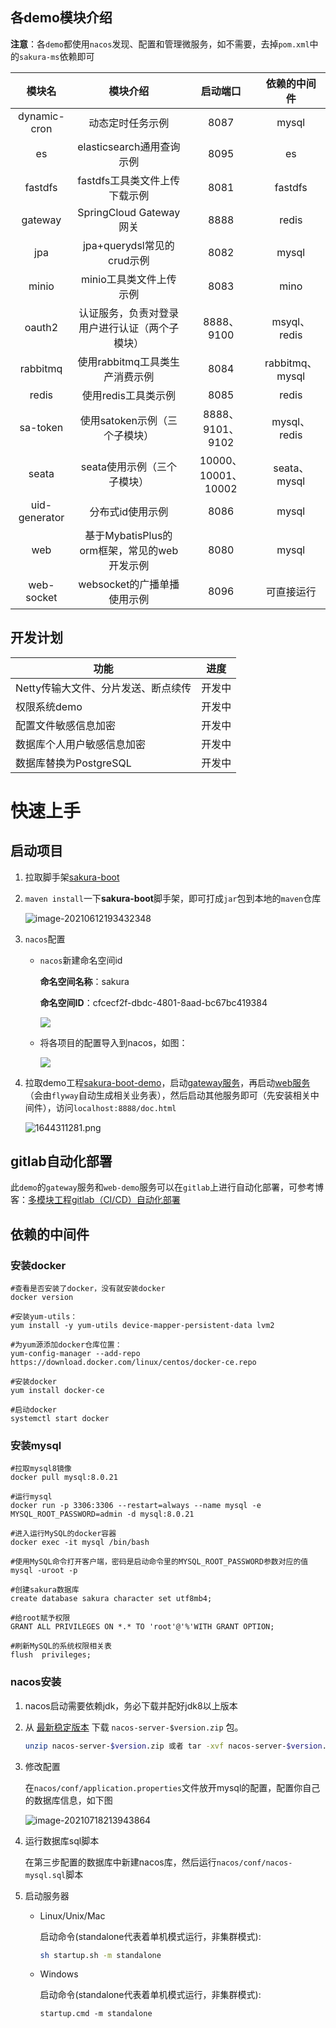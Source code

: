 ## 各demo模块介绍

**注意**：各`demo`都使用`nacos`发现、配置和管理微服务，如不需要，去掉`pom.xml`中的`sakura-ms`依赖即可

| 模块名           | 模块介绍                           | 启动端口               | 依赖的中间件         |
|:-------------:|:------------------------------:|:------------------:|:--------------:|
| dynamic-cron  | 动态定时任务示例                       | 8087               | mysql          |
| es            | elasticsearch通用查询示例            | 8095               | es             |
| fastdfs       | fastdfs工具类文件上传下载示例             | 8081               | fastdfs        |
| gateway       | SpringCloud Gateway网关          | 8888               | redis          |
| jpa           | jpa+querydsl常见的crud示例          | 8082               | mysql          |
| minio         | minio工具类文件上传示例                 | 8083               | mino           |
| oauth2        | 认证服务，负责对登录用户进行认证（两个子模块）        | 8888、9100          | msyql、redis    |
| rabbitmq      | 使用rabbitmq工具类生产消费示例            | 8084               | rabbitmq、mysql |
| redis         | 使用redis工具类示例                   | 8085               | redis          |
| sa-token      | 使用satoken示例（三个子模块）             | 8888、9101、9102     | mysql、redis    |
| seata         | seata使用示例（三个子模块）               | 10000、 10001、10002 | seata、mysql    |
| uid-generator | 分布式id使用示例                      | 8086               | mysql          |
| web           | 基于MybatisPlus的orm框架，常见的web开发示例 | 8080               | mysql          |
| web-socket    | websocket的广播单播使用示例             | 8096               | 可直接运行          |

## 开发计划

| 功能                   | 进度  |
| -------------------- | --- |
| Netty传输大文件、分片发送、断点续传 | 开发中 |
| 权限系统demo             | 开发中 |
| 配置文件敏感信息加密           | 开发中 |
| 数据库个人用户敏感信息加密        | 开发中 |
| 数据库替换为PostgreSQL     | 开发中 |

# 快速上手

## 启动项目

1. 拉取脚手架[sakura-boot](https://github.com/yanjingfan/sakura-boot)

2. `maven install`一下**sakura-boot**脚手架，即可打成`jar`包到本地的`maven`仓库
   
   ![image-20210612193432348](docs/pic/image-20210612193432348.png)

3. `nacos`配置
   
   + `nacos`新建命名空间id
     
     **命名空间名称**：sakura  
     
     **命名空间ID**：cfcecf2f-dbdc-4801-8aad-bc67bc419384
     
     ![](./docs/pic/2022-08-23-11-11-11-image.png)
   
   + 将各项目的配置导入到nacos，如图：
     
     ![](./docs/pic/2022-08-23-11-13-16-image.png)

4. 拉取demo工程[sakura-boot-demo](https://github.com/yanjingfan/sakura-boot-demo)，启动[gateway服务]()，再启动[web服务]()（会由`flyway`自动生成相关业务表），然后启动其他服务即可（先安装相关中间件），访问`localhost:8888/doc.html`
   
   ![1644311281.png](docs/pic/1644311281.png)

## gitlab自动化部署

此`demo`的`gateway`服务和`web-demo`服务可以在`gitlab`上进行自动化部署，可参考博客：[多模块工程gitlab（CI/CD）自动化部署](https://blog.csdn.net/yanzhenjingfan/article/details/124844630)

## 依赖的中间件

### 安装docker

```shell
#查看是否安装了docker，没有就安装docker
docker version

#安装yum-utils：
yum install -y yum-utils device-mapper-persistent-data lvm2

#为yum源添加docker仓库位置：
yum-config-manager --add-repo https://download.docker.com/linux/centos/docker-ce.repo

#安装docker
yum install docker-ce

#启动docker
systemctl start docker
```

### 安装mysql

```shell
#拉取mysql8镜像
docker pull mysql:8.0.21

#运行mysql
docker run -p 3306:3306 --restart=always --name mysql -e MYSQL_ROOT_PASSWORD=admin -d mysql:8.0.21

#进入运行MySQL的docker容器
docker exec -it mysql /bin/bash

#使用MySQL命令打开客户端，密码是启动命令里的MYSQL_ROOT_PASSWORD参数对应的值
mysql -uroot -p

#创建sakura数据库
create database sakura character set utf8mb4;

#给root赋予权限
GRANT ALL PRIVILEGES ON *.* TO 'root'@'%'WITH GRANT OPTION;

#刷新MySQL的系统权限相关表
flush  privileges;
```

### nacos安装

1. nacos启动需要依赖jdk，务必下载并配好jdk8以上版本

2. 从 [最新稳定版本](https://github.com/alibaba/nacos/releases) 下载 `nacos-server-$version.zip` 包。
   
   ```sh
   unzip nacos-server-$version.zip 或者 tar -xvf nacos-server-$version.tar.gz
   ```

3. 修改配置
   
   在`nacos/conf/application.properties`文件放开mysql的配置，配置你自己的数据库信息，如下图
   
   ![image-20210718213943864](docs/pic/image-20210718213943864.png)

4. 运行数据库sql脚本
   
   在第三步配置的数据库中新建nacos库，然后运行`nacos/conf/nacos-mysql.sql`脚本

5. 启动服务器
   
   + Linux/Unix/Mac
     
     启动命令(standalone代表着单机模式运行，非集群模式):
     
     ```sh
     sh startup.sh -m standalone
     ```
   
   + Windows
     
     启动命令(standalone代表着单机模式运行，非集群模式):
     
     ```
     startup.cmd -m standalone
     ```
